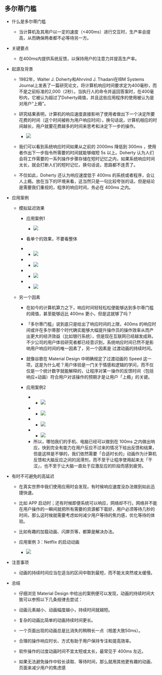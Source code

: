 ## 多尔蒂门槛

- 什么是多尔蒂门槛
  
  - 当计算机及其用户以一定的速度（<400ms）进行交互时，生产率会提高，从而确保两者都不必等待另一方。

- 关键要点
  
  - 在400ms内提供系统反馈，以保持用户的注意力并提高生产率。

- 起源及背景
  
  - 1982年，Walter J. Doherty和Ahrvind J. Thadani在IBM Systems Journal上发表了一篇研究论文，将计算机响应时间要求定为400毫秒，而不是之前标准的2,000（2秒）。当执行人的命令并返回答案时，在400毫秒内，它被认为超过了Doherty阈值，并且这些应用程序的使用被认为是对用户“上瘾”。
  
  - 研究结果表明，计算机的响应速度直接影响了使用者做出下一个决定所要花费的时间（这个时间被称为用户响应时间），换句话说，计算机相应的时间越长，用户就要花费越多的时间来思考和决定下一步的操作。
    
    - ![](https://api2.mubu.com/v3/document_image/524e866b-cd8f-4393-aa9e-5b0fa28f86b9-6086221.jpg)
  
  - 我们可以看到系统响应时间如果从之前的 2000ms 降低到 300ms ，使用者作出下一步指令所需要的时间就能够缩短 5s 以上。Doherty 认为人们会将工作需要的一系列操作步骤存储在短时记忆之内，如果系统响应时间太长，就会打断人们的短时记忆，换句话说，思路都不连贯了。
  
  - 不仅如此，Doherty 还认为响应速度低于 400ms 的系统或者程序，会让人上瘾。放在当下的环境来看，这当然只是一句比较夸张的话，但是结论是需要我们重视的，程序的响应时间，务必在 400ms 之内。

- 应用案例
  
  - 模拟延迟效果
    
    - 应用案例1
      
      - ![](https://api2.mubu.com/v3/document_image/23e38bc3-4bca-4921-9bf7-34501fdfe129-6086221.jpg)
    
    - 看单个的效果，不要看整体
    
    - - ![](https://api2.mubu.com/v3/document_image/4adc8b29-e336-422b-95bc-9530a452a406-6086221.jpg)
    
    - - ![](https://api2.mubu.com/v3/document_image/df16397c-f90b-402c-bc15-a8e3f4e2c293-6086221.jpg)
    
    - - ![](https://api2.mubu.com/v3/document_image/07836599-044f-46c6-99fe-580ff90f87a8-6086221.jpg)
    
    - - ![](https://api2.mubu.com/v3/document_image/1e6f2d0a-06d5-4dcb-b29a-065800907d8a-6086221.jpg)
  
  - 另一个因素
    
    - 在如今的计算机算力之下，响应时间轻轻松松便能够达到多尔蒂门槛的阈值，甚至能够远比 400ms 更小，但是这就够了吗？
    
    - 「多尔蒂门槛」说到底只是给出了响应时间的上限，400ms 的响应时间或许在多尔蒂那个时代确实能够大幅提升操作员的操作效率从而产出更大的经济效益（比如银行系统），但是现在互联网已经越发成熟，不少公司的用户体验研究者都已经意识到，系统响应时间已然不是影响用户响应时间的唯一因素了，另一个因素是 过渡动画的持续时间。
    
    - 就像谷歌在 Material Design 中明确规定了过渡动画的 Speed 这一项，这是为什么呢？用户体验是一门关于情感和逻辑的学问，而不仅仅是一个统计数字就能解释的，让程序对某一操作的反馈时间（包括响应+动画）符合用户对该操作的预期才是让用户「上瘾」的关键。
    
    - 应用案例2
      
      - - ![](https://api2.mubu.com/v3/document_image/d5c1544a-9771-4a56-89f7-fed0d7b9d55d-6086221.jpg)
      - - ![](https://api2.mubu.com/v3/document_image/edd20bf4-7678-4973-a76c-bc800039a569-6086221.jpg)
      - - ![](https://api2.mubu.com/v3/document_image/8222d355-4ce5-4103-b060-522d73764bca-6086221.jpg)
      - - ![](https://api2.mubu.com/v3/document_image/e56d5479-15c5-4732-8ae7-99548391e5f3-6086221.jpg)
      - 所以，哪怕我们的手机、电脑已经可以做到在 100ms 之内做出响应，快到完全有能力在用户反应不过来的情况下给出反馈和结果，但是这样是不够的，我们依然需要「合适时长的」动画作为计算机反馈和大脑反应之间的润滑剂，而不至于让程序使用起来太「干涩」，也不至于让大脑一直处于应激反应的阶段而感到疲劳。

- 有时不可避免的高延迟
  
  - 在真实世界中我们使用应用时会发现，有时候响应速度没办法做到如此迅捷快速。
  
  - 比如 APP 启动时；还有时候即便系统可以响应，网络却不行。网络并不能在用户操作的一瞬间就把所有需要的资源都下载好，用户必须等待几秒的时间，那么这时候就需要考虑如何减少用户等待的焦灼感，优化等待的体验。
  
  - 比如有趣的加载动画、闪屏页等，都算是解决办法。
  
  - 应用案例 3：Netflix 的启动动画
    
    - ![](https://api2.mubu.com/v3/document_image/a677b4f0-bd37-40e1-8db1-ec8dfb765007-6086221.jpg)

- 注意事项
  
  - 动画的持续时间应当在适当的区间中取到最短，而不能太突然或太缓慢。

- 总结
  
  - 仔细浏览 Material Design 中给出的案例便可以发现，动画的持续时间大致可以参照以下几条规律去尝试：
  
  - 动画元素越小、动画幅度越小，持续时间就越短。
  
  - 复杂的动画比简单的动画持续时间更长。
  
  - 一个页面出现的动画总是比消失的稍稍长一点（相差大致50ms）。
  
  - 合理的操作响应时长、方式有助于用户保持专注和提高效率。
  
  - 软件操作的过度动画时间不宜太短或太长，最常见于 400ms 左近。
  
  - 如果无法避免操作中较长读取、等待时间，那么就用其他更有趣的动画、页面来减少用户的焦虑感
